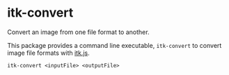 itk-convert
===========

Convert an image from one file format to another.

This package provides a command line executable, `itk-convert` to convert
image file formats with
[itk.js](https://github.com/InsightSoftwareConsortium/itk-js.git).

```
itk-convert <inputFile> <outputFile>
```
